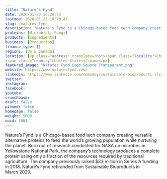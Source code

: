 ```yaml
---
title: "Nature's Fynd"
date: 2020-01-23 18:20:43
lastmod: 2020-01-23 18:20:43
slug: /natures-fynd
description: "Nature’s Fynd is a Chicago-based food tech company creating versatile alternative proteins to feed the world’s growing population while nurturing the planet. Born out of research conducted for NASA on microbes in Yellowstone National Park, the company’s technology produces a complete protein using only a fraction of the resources required by traditional agriculture. The company previously raised $33 million in Series A funding in 2018. Nature’s Fynd rebranded from Sustainable Bioproducts in March 2020."
proteins: [Microbial, Fungi]
products: [Ingredients]
business: [Production]
finance_type: []
regions: [US & Canada]
location: [<p class="address" translate="no"><span class="locality">Chicago</span>,<br>
<span class="country">United States</span></p>]
featured_image: "Natures Fynd Logo Square Transparent.png"
website: https://www.naturesfynd.com/
linkedin: https://www.linkedin.com/company/sustainable-bioproducts-llc/about/
twitter: 
instagram: 
facebook: 
youtube: 
crunchbase: 
draft: false
pinned: false
homepage: false
weight: 5000
uuid: 5861
---
```

Nature’s Fynd is a Chicago-based food tech company creating versatile alternative proteins to feed the world’s growing population while nurturing the planet. Born out of research conducted for NASA on microbes in Yellowstone National Park, the company’s technology produces a complete protein using only a fraction of the resources required by traditional agriculture. The company previously raised $33 million in Series A funding in 2018. Nature’s Fynd rebranded from Sustainable Bioproducts in March 2020.
